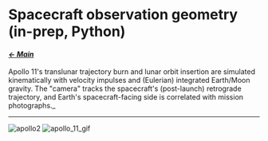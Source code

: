 # Spacecraft observation geometry (in-prep, Python)

#### _[&larr; Main](index.md)_

Apollo 11's translunar trajectory burn and lunar orbit insertion are simulated kinematically with velocity impulses and (Eulerian) integrated Earth/Moon gravity. The "camera" tracks the spacecraft's (post-launch) retrograde trajectory, and Earth's spacecraft-facing side is correlated with mission photographs._

---

![apollo2](https://github.com/user-attachments/assets/1208ac55-4caa-4661-97c0-d3815ee26b21) ![apollo_11_gif](https://github.com/user-attachments/assets/96d4ae1f-4a64-45f8-956a-58c730b1526b)
